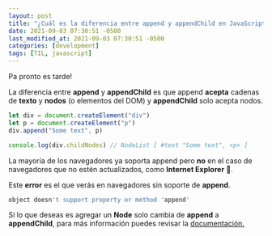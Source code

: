 ```yaml
---
layout: post
title: "¿Cuál es la diferencia entre append y appendChild en JavaScript?"
date: 2021-09-03 07:30:51 -0500
last_modified_at: 2021-09-03 07:30:51 -0500
categories: [development]
tags: [TIL, javascript]
---
```


Pa pronto es tarde!

La diferencia entre **append** y **appendChild** es que append **acepta**
cadenas de **texto** y **nodos** (o elementos del DOM) y
**appendChild** solo acepta nodos.

```javascript
let div = document.createElement("div")
let p = document.createElement("p")
div.append("Some text", p)

console.log(div.childNodes) // NodeList [ #text "Some text", <p> ]
```

La mayoría de los navegadores ya soporta append pero **no** en el caso de
navegadores que no estén actualizados, como **Internet Explorer** 🐒.

Este **error** es el que verás en navegadores sin soporte de **append**.

```javascript
object doesn't support property or method 'append'
```

Si lo que deseas es agregar un **Node** solo cambia de **append** a **appendChild**,
para más información puedes revisar la
[documentación.](https://developer.mozilla.org/en-US/docs/Web/API/Element/append)
